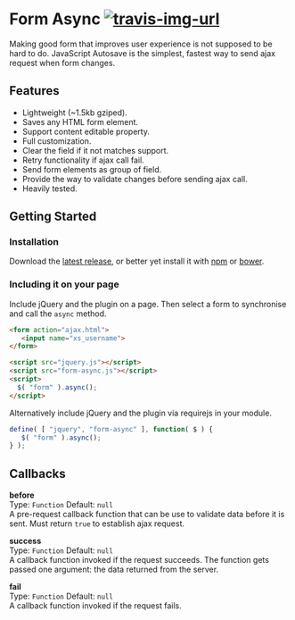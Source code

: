 # Form Async [![travis-img-url](https://travis-ci.org/lognoz/js-autosave.svg?branch=master)](https://travis-ci.org/lognoz/js-autosave)

Making good form that improves user experience is not supposed to be hard to do. JavaScript Autosave is the simplest, fastest way to send ajax request when form changes.

## Features

* Lightweight (~1.5kb gziped).
* Saves any HTML form element.
* Support content editable property.
* Full customization.
* Clear the field if it not matches support.
* Retry functionality if ajax call fail.
* Send form elements as group of field.
* Provide the way to validate changes before sending ajax call.
* Heavily tested.

## Getting Started

### Installation

Download the [latest release](https://github.com/form-async/form-async/releases/latest), or better yet install it with [npm](https://www.npmjs.com/package/form-async) or [bower](https://bower.io/search/?q=form-async).

### Including it on your page

Include jQuery and the plugin on a page. Then select a form to synchronise and call the `async` method.

```html
<form action="ajax.html">
   <input name="xs_username">
</form>

<script src="jquery.js"></script>
<script src="form-async.js"></script>
<script>
  $( "form" ).async();
</script>
```

Alternatively include jQuery and the plugin via requirejs in your module.

```js
define( [ "jquery", "form-async" ], function( $ ) {
   $( "form" ).async();
} );
```

## Callbacks

**before**  
Type: `Function` Default: `null`  
A pre-request callback function that can be use to validate data before it is sent. Must return `true` to establish ajax request.

**success**  
Type: `Function` Default: `null`  
A callback function invoked if the request succeeds. The function gets passed one argument: the data returned from the server.

**fail**  
Type: `Function` Default: `null`  
A callback function invoked if the request fails.
